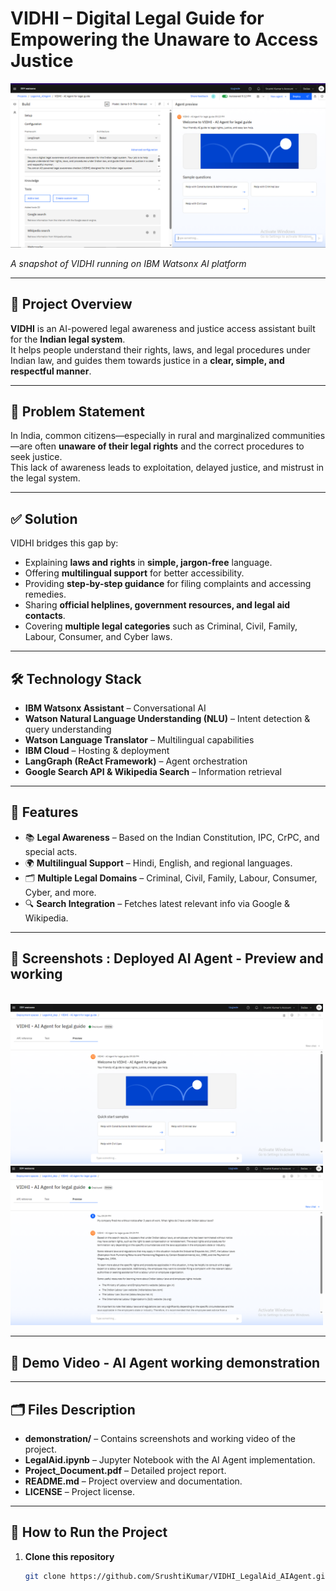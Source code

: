 # VIDHI – Digital Legal Guide for Empowering the Unaware to Access Justice

<img src="demonstration/VIDHI.png" alt="VIDHI Interface" width="600"/>

*A snapshot of VIDHI running on IBM Watsonx AI platform*

---

## 📜 Project Overview
**VIDHI** is an AI-powered legal awareness and justice access assistant built for the **Indian legal system**.  
It helps people understand their rights, laws, and legal procedures under Indian law, and guides them towards justice in a **clear, simple, and respectful manner**.


---

## 🎯 Problem Statement
In India, common citizens—especially in rural and marginalized communities—are often **unaware of their legal rights** and the correct procedures to seek justice.  
This lack of awareness leads to exploitation, delayed justice, and mistrust in the legal system.

---

## ✅ Solution
VIDHI bridges this gap by:
- Explaining **laws and rights** in **simple, jargon-free** language.
- Offering **multilingual support** for better accessibility.
- Providing **step-by-step guidance** for filing complaints and accessing remedies.
- Sharing **official helplines, government resources, and legal aid contacts**.
- Covering **multiple legal categories** such as Criminal, Civil, Family, Labour, Consumer, and Cyber laws.

---

## 🛠️ Technology Stack
- **IBM Watsonx Assistant** – Conversational AI
- **Watson Natural Language Understanding (NLU)** – Intent detection & query understanding
- **Watson Language Translator** – Multilingual capabilities
- **IBM Cloud** – Hosting & deployment
- **LangGraph (ReAct Framework)** – Agent orchestration
- **Google Search API & Wikipedia Search** – Information retrieval

---

## 📂 Features
- 📚 **Legal Awareness** – Based on the Indian Constitution, IPC, CrPC, and special acts.
- 🌍 **Multilingual Support** – Hindi, English, and regional languages.
- 🗂️ **Multiple Legal Domains** – Criminal, Civil, Family, Labour, Consumer, Cyber, and more.
- 🔍 **Search Integration** – Fetches latest relevant info via Google & Wikipedia.

---

## 📸 Screenshots : Deployed AI Agent - Preview and working
<br>
<img src="demonstration/4.png" alt="Screenshot 4" width="500"/>  
<img src="demonstration/5.png" alt="Screenshot 5" width="500"/>

--- 
## 🎥 Demo Video - AI Agent working demonstration

<!-- [![Watch the video](https://img.youtube.com/vi/VIDEO_ID/0.jpg)](https://www.youtube.com/watch?v=VIDEO_ID)  

<iframe width="640" height="360" 
src="https://www.youtube.com/embed/VIDEO_ID" 
title="VIDHI Demo Video" frameborder="0" allowfullscreen>
</iframe>

-->

---

## 🗂️ Files Description

- **demonstration/** – Contains screenshots and working video of the project.
- **LegalAid.ipynb** – Jupyter Notebook with the AI Agent implementation.
- **Project_Document.pdf** – Detailed project report.
- **README.md** – Project overview and documentation.
- **LICENSE** – Project license.

---

## 🚀 How to Run the Project
1. **Clone this repository**  
   ```bash
   git clone https://github.com/SrushtiKumar/VIDHI_LegalAid_AIAgent.git
